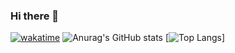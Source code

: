 ### Hi there 👋

[![wakatime](https://wakatime.com/badge/user/0a4ff8ad-2a48-4216-80b2-772b9251efb9.svg)](https://wakatime.com/@0a4ff8ad-2a48-4216-80b2-772b9251efb9)
![Anurag's GitHub stats](https://github-readme-stats.vercel.app/api?username=pugafran&count_private=true&langs_count=8)
[![Top Langs](https://github-readme-stats.vercel.app/api/top-langs/?username=pugafrana&langs_count=8)]

<!--
**pugafran/pugafran** is a ✨ _special_ ✨ repository because its `README.md` (this file) appears on your GitHub profile.

Here are some ideas to get you started:

- 🔭 I’m currently working on ...
- 🌱 I’m currently learning ...
- 👯 I’m looking to collaborate on ...
- 🤔 I’m looking for help with ...
- 💬 Ask me about ...
- 📫 How to reach me: ...
- 😄 Pronouns: ...
- ⚡ Fun fact: ...
-->
